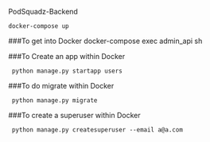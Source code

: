 PodSquadz-Backend

    docker-compose up

###To get into Docker
    docker-compose exec admin_api sh

###To Create an app within Docker

     python manage.py startapp users

###To do migrate within Docker

     python manage.py migrate

###To create a superuser within Docker

     python manage.py createsuperuser --email a@a.com

